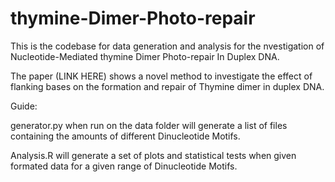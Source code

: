 # thymine-Dimer-Photo-repair
This is the codebase for data generation and analysis for the nvestigation of Nucleotide-Mediated thymine Dimer Photo-repair In Duplex DNA.

The paper (LINK HERE) shows a novel method to investigate the effect of flanking bases on the formation and repair of Thymine dimer in duplex DNA.

Guide:

generator.py when run on the data folder will generate a list of files containing the amounts of different Dinucleotide Motifs. 

Analysis.R will generate a set of plots and statistical tests when given formated data for a given range of Dinucleotide Motifs. 
